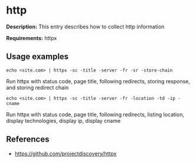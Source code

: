 # http

**Description:** This entry describes how to collect http information

**Requirements:** httpx

## Usage examples

```
echo <site.com> | httpx -sc -title -server -fr -sr -store-chain
```

Run httpx with status code, page title, following redirects, storing response, and storing redirect chain

```
echo <site.com> | httpx -sc -title -server -fr -location -td -ip -cname
```

Run httpx with status code, page title, following redirects, listing location, display technologies, display ip, display cname
  
## References
* https://github.com/projectdiscovery/httpx
